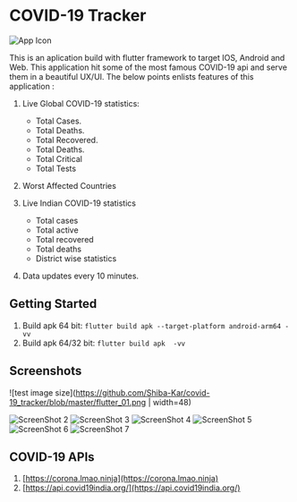 # COVID-19 Tracker

![App Icon](https://github.com/Shiba-Kar/covid-19_tracker/blob/master/android/app/src/main/res/mipmap-hdpi/ic_launcher.png)

This is an aplication build with flutter framework to target IOS, Android and Web.
This application hit some of the most famous COVID-19 api and serve them in a beautiful UX/UI.
The below points enlists features of this application :

1. Live Global COVID-19 statistics:
    * Total Cases.
    * Total Deaths.
    * Total Recovered.
    * Total Deaths.
    * Total Critical
    * Total Tests

2. Worst Affected Countries

3. Live Indian COVID-19 statistics
   * Total cases
   * Total active
   * Total recovered
   * Total deaths
   * District wise statistics

4. Data updates every 10 minutes.

## Getting Started

1. Build apk 64 bit: `flutter build apk --target-platform android-arm64 -vv`
2. Build apk 64/32 bit: `flutter build apk  -vv`

## Screenshots

![test image size](https://github.com/Shiba-Kar/covid-19_tracker/blob/master/flutter_01.png | width=48)

![ScreenShot 2](https://github.com/Shiba-Kar/covid-19_tracker/blob/master/flutter_02.png?s=200)
![ScreenShot 3](https://github.com/Shiba-Kar/covid-19_tracker/blob/master/flutter_03.png?s=200)
![ScreenShot 4](https://github.com/Shiba-Kar/covid-19_tracker/blob/master/flutter_04.png?s=200)
![ScreenShot 5](https://github.com/Shiba-Kar/covid-19_tracker/blob/master/flutter_05.png?s=200)
![ScreenShot 6](https://github.com/Shiba-Kar/covid-19_tracker/blob/master/flutter_06.png?s=200)
![ScreenShot 7](https://github.com/Shiba-Kar/covid-19_tracker/blob/master/flutter_07.png?s=200)

## COVID-19 APIs

 1. [https://corona.lmao.ninja](https://corona.lmao.ninja)
 2. [https://api.covid19india.org/](https://api.covid19india.org/)
